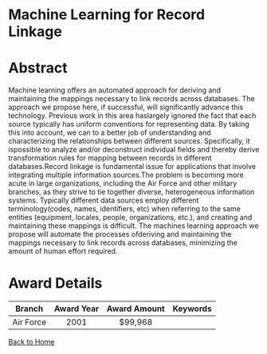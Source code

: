 
Machine Learning for Record Linkage
===================================

# Abstract


Machine learning offers an automated approach for deriving and maintaining the mappings necessary to link records across databases.  The approach we propose here, if successful, will significantly advance this technology.  Previous work in this area haslargely ignored the fact that each source typically has uniform conventions for representing data.  By taking this into account, we can to a better job of understanding and characterizing the relationships between different sources.  Specifically, it ispossible to analyze and/or deconstruct individual fields and thereby derive transformation rules for mapping between records in different databases.Record linkage is fundamental issue for applications that involve integrating multiple information sources.The problem is becoming more acute in large organizations, including the Air Force and other military branches, as they strive to tie together diverse, heterogeneous information systems.  Typically different data sources employ different terminology(codes, names, identifiers, etc) when referring to the same entities (equipment, locales, people, organizations, etc.), and creating and maintaining these mappings is difficult. The machines learning approach we propose will automate the processes ofderiving and maintaining the mappings necessary to link records across databases, minimizing the amount of human effort required.  

# Award Details

|Branch|Award Year|Award Amount|Keywords|
| :---: | :---: | :---: | :---: |
|Air Force|2001|$99,968||
  
  


[Back to Home](https://github.com/chrischow/dod_sbir_awards#1256)